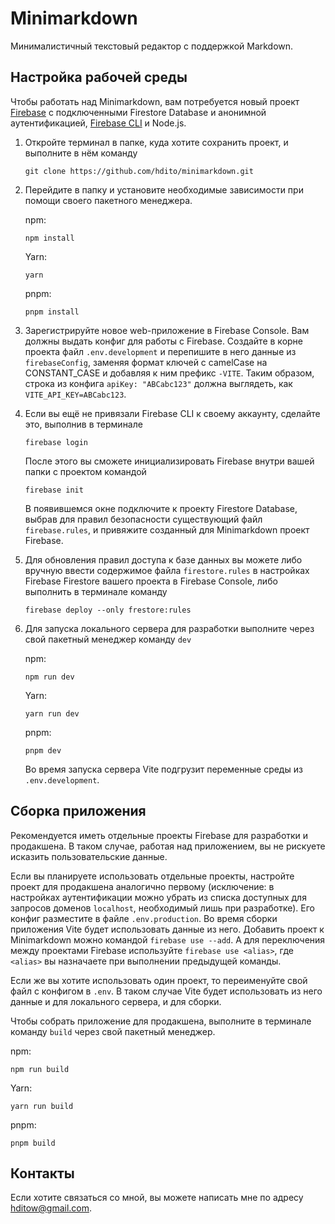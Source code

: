# Minimarkdown
Минималистичный текстовый редактор с поддержкой Markdown.

## Настройка рабочей среды
Чтобы работать над Minimarkdown, вам потребуется новый проект [Firebase](https://console.firebase.google.com/) с подключенными Firestore Database и анонимной аутентификацией, [Firebase CLI](https://firebase.google.com/docs/cli) и Node.js.

1. Откройте терминал в папке, куда хотите сохранить проект, и выполните в нём команду
   ```
   git clone https://github.com/hdito/minimarkdown.git
   ```
2. Перейдите в папку и установите необходимые зависимости при помощи своего пакетного менеджера.
   
   npm:
   ```
   npm install
   ```

   Yarn:
   ```
   yarn
   ```

   pnpm:
   ```
   pnpm install
   ```

3. Зарегистрируйте новое web-приложение в Firebase Console. Вам должны выдать конфиг для работы с Firebase. Создайте в корне проекта файл `.env.development` и перепишите в него данные из `firebaseConfig`, заменяя формат ключей с camelCase на CONSTANT_CASE и добавляя к ним префикс `-VITE`. Таким образом, строка из конфига `apiKey: "ABCabc123"` должна выглядеть, как `VITE_API_KEY=ABCabc123`.
4. Если вы ещё не привязали Firebase CLI к своему аккаунту, сделайте это, выполнив в терминале
   
   ```
   firebase login
   ```

   После этого вы сможете инициализировать Firebase внутри вашей папки с проектом командой
   
   ```
   firebase init
   ```
   
   В появившемся окне подключите к проекту Firestore Database, выбрав для правил безопасности существующий файл `firebase.rules`, и привяжите созданный для Minimarkdown проект Firebase. 
5. Для обновления правил доступа к базе данных вы можете либо вручную ввести содержимое файла `firestore.rules` в настройках Firebase Firestore вашего проекта в Firebase Console, либо выполнить в терминале команду
    
   ```
   firebase deploy --only frestore:rules
   ```

6. Для запуска локального сервера для разработки выполните через свой пакетный менеджер команду `dev`
   
   npm:
   ```
   npm run dev
   ```

   Yarn:
   ```
   yarn run dev
   ```

   pnpm:
   ```
   pnpm dev
   ```
   
   Во время запуска сервера Vite подгрузит переменные среды из `.env.development`.

## Сборка приложения
Рекомендуется иметь отдельные проекты Firebase для разработки и продакшена. В таком случае, работая над приложением, вы не рискуете исказить пользовательские данные.

Если вы планируете использовать отдельные проекты, настройте проект для продакшена аналогично первому (исключение: в настройках аутентификации можно убрать из списка доступных для запросов доменов `localhost`, необходимый лишь при разработке). Его конфиг разместите в файле `.env.production`. Во время сборки приложения Vite будет использовать данные из него. Добавить проект к Minimarkdown можно командой `firebase use --add`. А для переключения между проектами Firebase используйте `firebase use <alias>`, где `<alias>` вы назначаете при выполнении предыдущей команды.

Если же вы хотите использовать один проект, то переименуйте свой файл с конфигом в `.env`. В таком случае Vite будет использовать из него данные и для локального сервера, и для сборки.

Чтобы собрать приложение для продакшена, выполните в терминале команду `build` через свой пакетный менеджер. 

npm:
```
npm run build
```

Yarn:
```
yarn run build
```

pnpm:
```
pnpm build
```

## Контакты
Если хотите связаться со мной, вы можете написать мне по адресу hditow@gmail.com.